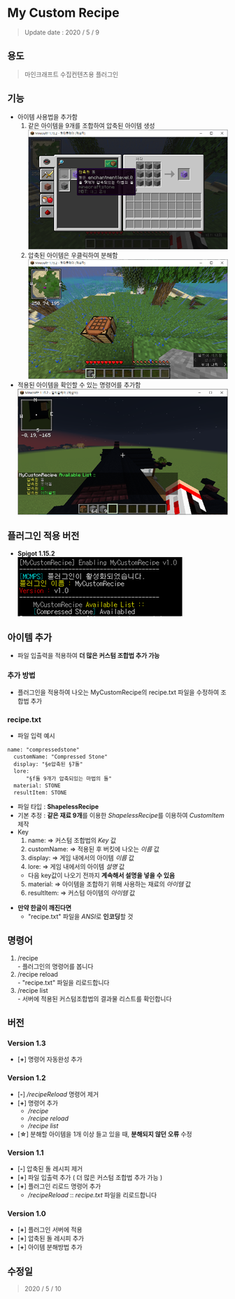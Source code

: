 # My Custom Recipe
  > Update date : 2020 / 5 / 9

## 용도
  > 마인크래프트 수집컨텐츠용 플러그인

## 기능
  * 아이템 사용법을 추가함
    1. 같은 아이템을 9개를 조합하여 압축된 아이템 생성  
      ![Compressed_Stone](./picture/CompressedStone.png)
    2. 압축된 아이템은 우클릭하여 분해함  
      ![Divide_Stone](./picture/DivideStone.png)
  * 적용된 아이템을 확인할 수 있는 명령어를 추가함  
    ![Item_List](./picture/ItemList.png)

## 플러그인 적용 버전
  - **Spigot 1.15.2**  
  ![Plugin_Enable](./picture/PluginEnable.png)

## 아이템 추가
  - 파일 입출력을 적용하여 **더 많은 커스텀 조합법 추가 가능**
### 추가 방법
  - 플러그인을 적용하여 나오는 MyCustomRecipe의 recipe.txt 파일을 수정하여 조합법 추가
### recipe.txt
  - 파일 입력 예시  
  ```
  name: "compressedstone"
	customName: "Compressed Stone"
	display: "§e압축된 §7돌"
	lore:
		"§f돌 9개가 압축되있는 마법의 돌"
	material: STONE
	resultItem: STONE
  ```
  - 파일 타입 : **ShapelessRecipe**
  - 기본 추정 : **같은 재료 9개**를 이용한 *ShapelessRecipe*를 이용하여 *CustomItem* 제작
  - Key
    1. name: => 커스텀 조합법의 *Key* 값
    2. customName: => 적용된 후 버킷에 나오는 *이름* 값
    3. display: => 게임 내에서의 아이템 *이름* 값
    4. lore: => 게임 내에서의 아이템 *설명* 값
      - 다음 key값이 나오기 전까지 **계속해서 설명을 넣을 수 있음**
    5. material: => 아이템을 조합하기 위해 사용하는 재료의 *아이템* 값
    6. resultItem: => 커스텀 아이템의 *아이템* 값
  * **만약 한글이 깨진다면**
    - "recipe.txt" 파일을 *ANSI*로 **인코딩**할 것

## 명령어
  1. /recipe   
    - 플러그인의 명령어를 봅니다
  2. /recipe reload  
    - "recipe.txt" 파일을 리로드합니다
  3. /recipe list  
    - 서버에 적용된 커스텀조합법의 결과물 리스트를 확인합니다

## 버전
### Version 1.3
  - [**+**] 명령어 자동완성 추가
### Version 1.2
  - [**-**] */recipeReload* 명령어 제거
  - [**+**] 명령어 추가
    - */recipe*
    - */recipe reload*
    - */recipe list*
  - [**☆**] 분해할 아이템을 1개 이상 들고 있을 때, **분해되지 않던 오류** 수정
### Version 1.1
  - [**-**] 압축된 돌 레시피 제거
  - [**+**] 파일 입출력 추가 ( 더 많은 커스텀 조합법 추가 가능 )
  - [**+**] 플러그인 리로드 명령어 추가  
    - */recipeReload* :: *recipe.txt* 파일을 리로드합니다
### Version 1.0
  - [**+**] 플러그인 서버에 적용
  - [**+**] 압축된 돌 레시피 추가
  - [**+**] 아이템 분해방법 추가

## 수정일
  > 2020 / 5 / 10